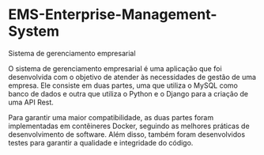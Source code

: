 # EMS-Enterprise-Management-System
Sistema de gerenciamento empresarial

O sistema de gerenciamento empresarial é uma aplicação que foi desenvolvida com o objetivo de atender às necessidades de gestão de uma empresa. Ele consiste em duas partes, uma que utiliza o MySQL como banco de dados e outra que utiliza o Python e o Django para a criação de uma API Rest. 

Para garantir uma maior compatibilidade, as duas partes foram implementadas em contêineres Docker, seguindo as melhores práticas de desenvolvimento de software. Além disso, também foram desenvolvidos testes para garantir a qualidade e integridade do código.